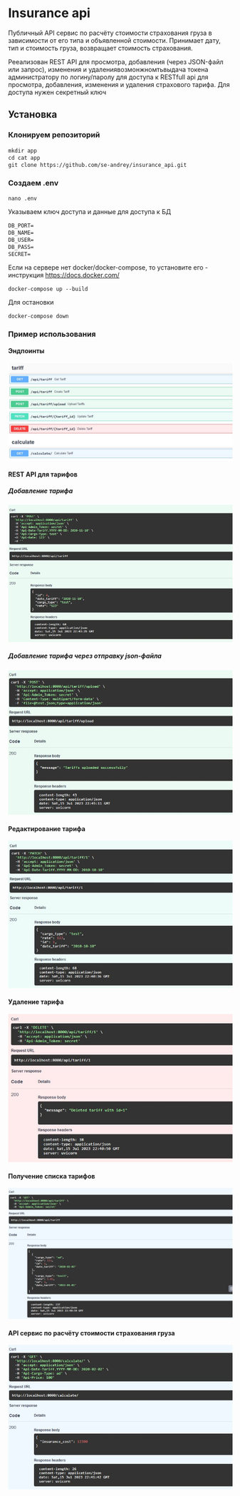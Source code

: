 # Insurance api

Публичный API сервис по расчёту стоимости страхования груза в зависимости от его типа и объявленной стоимости. Принимает дату, тип и стоимость груза, возвращает стоимость страхования.

Рееализован REST API для просмотра, добавления (через JSON-файл или запрос), изменения и удалениявозмонжномтьвыдача токена администратору по логину/паролу для доступа к RESTfull api для просмотра, добавления, изменения и удаления страхового тарифа. Для доступа нужен секретный ключ

## Установка
### Клонируем репозиторий
    mkdir app
    cd cat app
    git clone https://github.com/se-andrey/insurance_api.git

### Создаем .env
    nano .env

Указываем ключ доступа и данные для доступа к БД
    
    DB_PORT=
    DB_NAME=
    DB_USER=
    DB_PASS=
    SECRET=

Если на сервере нет docker/docker-compose, то установите его - инструкция https://docs.docker.com/
    
	docker-compose up --build 

Для остановки
    
	docker-compose down 

### Пример использования

#### Эндпоинты
![](endpoints.jpg)

#### REST API для тарифов
##### Добавление тарифа
![](post.jpg)

##### Добавление тарифа через отправку json-файла
![](post-json-file.jpg)

#### Редактирование тарифа
![](patch.jpg)

#### Удаление тарифа
![](delete.jpg)

#### Получение списка тарифов
![](get.jpg)

#### API сервис по расчёту стоимости страхования груза
![](calculate-with-tariff.jpg)
